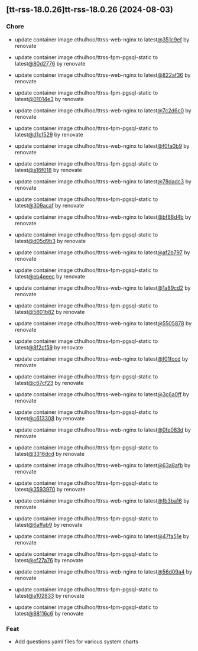 

## [tt-rss-18.0.26]tt-rss-18.0.26 (2024-08-03)

### Chore



- update container image cthulhoo/ttrss-web-nginx to latest[@351c9ef](https://github.com/351c9ef) by renovate

- update container image cthulhoo/ttrss-fpm-pgsql-static to latest[@80d2776](https://github.com/80d2776) by renovate

- update container image cthulhoo/ttrss-web-nginx to latest[@822af36](https://github.com/822af36) by renovate

- update container image cthulhoo/ttrss-fpm-pgsql-static to latest[@01014e3](https://github.com/01014e3) by renovate

- update container image cthulhoo/ttrss-web-nginx to latest[@7c2d6c0](https://github.com/7c2d6c0) by renovate

- update container image cthulhoo/ttrss-fpm-pgsql-static to latest[@d1cf529](https://github.com/d1cf529) by renovate

- update container image cthulhoo/ttrss-web-nginx to latest[@f0fa0b9](https://github.com/f0fa0b9) by renovate

- update container image cthulhoo/ttrss-fpm-pgsql-static to latest[@a16f018](https://github.com/a16f018) by renovate

- update container image cthulhoo/ttrss-web-nginx to latest[@78dadc3](https://github.com/78dadc3) by renovate

- update container image cthulhoo/ttrss-fpm-pgsql-static to latest[@309acaf](https://github.com/309acaf) by renovate

- update container image cthulhoo/ttrss-web-nginx to latest[@bf88d4b](https://github.com/bf88d4b) by renovate

- update container image cthulhoo/ttrss-fpm-pgsql-static to latest[@d05d9b3](https://github.com/d05d9b3) by renovate

- update container image cthulhoo/ttrss-web-nginx to latest[@af2b797](https://github.com/af2b797) by renovate

- update container image cthulhoo/ttrss-fpm-pgsql-static to latest[@eb4eeec](https://github.com/eb4eeec) by renovate

- update container image cthulhoo/ttrss-web-nginx to latest[@1a89cd2](https://github.com/1a89cd2) by renovate

- update container image cthulhoo/ttrss-fpm-pgsql-static to latest[@5801b82](https://github.com/5801b82) by renovate

- update container image cthulhoo/ttrss-web-nginx to latest[@5505878](https://github.com/5505878) by renovate

- update container image cthulhoo/ttrss-fpm-pgsql-static to latest[@8f2cf59](https://github.com/8f2cf59) by renovate

- update container image cthulhoo/ttrss-web-nginx to latest[@f01fccd](https://github.com/f01fccd) by renovate

- update container image cthulhoo/ttrss-fpm-pgsql-static to latest[@c67cf23](https://github.com/c67cf23) by renovate

- update container image cthulhoo/ttrss-web-nginx to latest[@3c6a0ff](https://github.com/3c6a0ff) by renovate

- update container image cthulhoo/ttrss-fpm-pgsql-static to latest[@c613308](https://github.com/c613308) by renovate

- update container image cthulhoo/ttrss-web-nginx to latest[@0fe083d](https://github.com/0fe083d) by renovate

- update container image cthulhoo/ttrss-fpm-pgsql-static to latest[@3316dcd](https://github.com/3316dcd) by renovate

- update container image cthulhoo/ttrss-web-nginx to latest[@63a8afb](https://github.com/63a8afb) by renovate

- update container image cthulhoo/ttrss-fpm-pgsql-static to latest[@3593970](https://github.com/3593970) by renovate

- update container image cthulhoo/ttrss-web-nginx to latest[@fb3ba16](https://github.com/fb3ba16) by renovate

- update container image cthulhoo/ttrss-fpm-pgsql-static to latest[@6affab9](https://github.com/6affab9) by renovate

- update container image cthulhoo/ttrss-web-nginx to latest[@47fa51e](https://github.com/47fa51e) by renovate

- update container image cthulhoo/ttrss-fpm-pgsql-static to latest[@ef27a76](https://github.com/ef27a76) by renovate

- update container image cthulhoo/ttrss-web-nginx to latest[@56d09a4](https://github.com/56d09a4) by renovate

- update container image cthulhoo/ttrss-fpm-pgsql-static to latest[@a102833](https://github.com/a102833) by renovate

- update container image cthulhoo/ttrss-fpm-pgsql-static to latest[@88116c6](https://github.com/88116c6) by renovate

### Feat



- Add questions.yaml files for various system charts